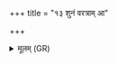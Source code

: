 +++
title = "१३ शुनं वरत्राम् आ"

+++
<details><summary>मूलम् (GR)</summary>

शुनं वरत्राम् आ यच्छ  
शुनम् अष्ट्राम् उद् इङ्गय ।  
शुनं वाहस्य युक्तस्य-  
-अष्ट्रया जहि दक्षिणम् ॥
</details>